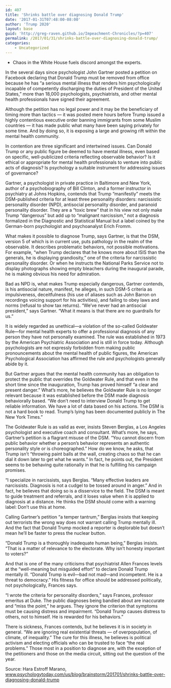 ```yaml
---
id: 407
title: 'Shrinks battle over diagnosing Donald Trump'
date: '2017-01-31T07:48:00-08:00'
author: 'Trump 2020'
layout: base
guid: 'http://greg-raven.github.io/Impeachment-Chronicles/?p=407'
permalink: /2017/01/31/shrinks-battle-over-diagnosing-donald-trump/
categories:
    - Uncategorized
---
```


- Chaos in the White House fuels discord amongst the experts.

In the several days since psychologist John Gartner posted a petition on Facebook declaring that Donald Trump must be removed from office because he has “a serious mental illness that renders him psychologically incapable of competently discharging the duties of President of the United States,” more than 18,000 psychologists, psychiatrists, and other mental health professionals have signed their agreement.

Although the petition has no legal power and it may be the beneficiary of timing more than tactics — it was posted mere hours before Trump issued a highly contentious executive order banning immigrants from some Muslim countries — it has made public what many have been saying privately for some time. And by doing so, it is exposing a large and growing rift within the mental health community.

In contention are three significant and intertwined issues. Can Donald Trump or any public figure be deemed to have mental illness, even based on specific, well-publicized criteria reflecting observable behavior? Is it ethical or appropriate for mental health professionals to venture into public acts of diagnosis? Is psychology a suitable instrument for addressing issues of governance?

Gartner, a psychologist in private practice in Baltimore and New York, author of a psychobiography of Bill Clinton, and a former instructor in psychiatry at Johns Hopkins, contends that Trump “manifestly” meets the DSM-published criteria for at least three personality disorders: narcissistic personality disorder (NPD), antisocial personality disorder, and paranoid personality disorder. They are a “toxic brew” that in his view not only make Trump “dangerous” but add up to “malignant narcissism,” not a diagnosis formalized in the Diagnostic and Statistical Manual but a label coined by the German-born psychologist and psychoanalyst Erich Fromm.

What makes it possible to diagnose Trump, says Gartner, is that the DSM, version 5 of which is in current use, puts pathology in the realm of the observable. It describes problematic behaviors, not possible motivations. For example, “when Trump declares that he knows more about ISIS than the generals, he is displaying grandiosity,” one of the criteria for narcissistic personality disorder. Or when he instructs the National Parks Service not to display photographs showing empty bleachers during the inaugural parade, he is making obvious his need for admiration.

Bad as NPD is, what makes Trump especially dangerous, Gartner contends, is his antisocial nature, manifest, he alleges, in such DSM-5 criteria as impulsiveness, deceitfulness (his use of aliases such as John Barron on recordings voicing support for his activities), and failing to obey laws and norms (refusal to show tax returns). “We’ve never had an antisocial president,” says Gartner. “What it means is that there are no guardrails for us.”

It is widely regarded as unethical—a violation of the so-called Goldwater Rule—for mental health experts to offer a professional diagnosis of any person they have not personally examined. The rule was established in 1973 by the American Psychiatric Association and is still in force today. Although psychologists are not expressly forbidden from making public pronouncements about the mental health of public figures, the American Psychological Association has affirmed the rule and psychologists generally abide by it.

But Gartner argues that the mental health community has an obligation to protect the public that overrides the Goldwater Rule, and that even in the short time since the inauguration, Trump has proved himself “a clear and present danger.” What’s more, he believes the Goldwater Rule is no longer relevant because it was established before the DSM made diagnosis behaviorally based. “We don’t need to interview Donald Trump to get reliable information. We have a lot of data based on his actions. The DSM is not a hard book to read. Trump’s lying has been documented publicly in The New York Times.”

The Goldwater Rule is as valid as ever, insists Steven Berglas, a Los Angeles psychologist and executive coach and consultant. What’s more, he says, Gartner’s petition is a flagrant misuse of the DSM. “You cannot discern from public behavior whether a person’s behavior represents an authentic personality style or is choreographed.” How do we know, he asks, that Trump isn’t “throwing paint balls at the wall, creating chaos so that he can dial it down later to get what he wants.” In fact, he points out, the President seems to be behaving quite rationally in that he is fulfilling his campaign promises.

“I specialize in narcissists, says Berglas. “Many effective leaders are narcissists. Diagnosis is not a cudgel to be tossed around in anger.” And in fact, he believes that doing so is a disservice to the field. The DSM is meant to guide treatment and referrals, and it loses value when it is applied to diagnosis at a distance. He thinks the DSM should come with a warning label: Don’t use this at home.

Calling Gartner’s petition “a temper tantrum,” Berglas insists that keeping out terrorists the wrong way does not warrant calling Trump mentally ill. And the fact that Donald Trump mocked a reporter is deplorable but doesn’t mean he’ll be faster to press the nuclear button.

“Donald Trump is a thoroughly inadequate human being,” Berglas insists. “That is a matter of relevance to the electorate. Why isn’t honesty important to voters?”

And that is one of the many criticisms that psychiatrist Allen Frances levels at the “well-meaning but misguided effort” to declare Donald Trump mentally ill. “Donald Trump is evil—bad not mad—and incompetent. He is a threat to democracy.” His fitness for office should be addressed politically, not psychologically, Frances says.

“I wrote the criteria for personality disorders,” says Frances, professor emeritus at Duke. The public diagnoses being bandied about are inaccurate and “miss the point,” he argues. They ignore the criterion that symptoms must be causing distress and impairment. “Donald Trump causes distress to others, not to himself. He is rewarded for his behaviors.”

There is sickness, Frances contends, but he believes it is in society in general. “We are ignoring real existential threats — of overpopulation, of climate, of inequality.” The cure for this illness, he believes is political activism and electing officials who can be trusted to face “the real problems.” Those most in a position to diagnose are, with the exception of the petitioners and those on the media circuit, sitting out the question of the year.

Source: Hara Estroff Marano, www.psychologytoday.com/us/blog/brainstorm/201701/shrinks-battle-over-diagnosing-donald-trump